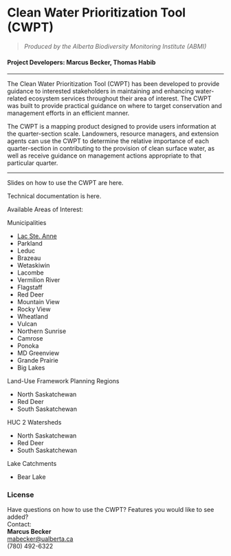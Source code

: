 # Clean Water Prioritization Tool (CWPT) 
> *Produced by the Alberta Biodiversity Monitoring Institute (ABMI)*
#### Project Developers: Marcus Becker, Thomas Habib

---

The Clean Water Prioritization Tool (CWPT) has been developed to provide guidance to interested stakeholders in maintaining and enhancing water-related ecosystem services throughout their area of interest. The CWPT was built to provide practical guidance on where to target conservation and management efforts in an efficient manner. 

The CWPT is a mapping product designed to provide users information at the quarter-section scale. Landowners, resource managers, and extension agents can use the CWPT to determine the relative importance of each quarter-section in contributing to the provision of clean surface water, as well as receive guidance on management actions appropriate to that particular quarter. 

---

Slides on how to use the CWPT are here.

Technical documentation is here.

Available Areas of Interest:

Municipalities
+ [Lac Ste. Anne](https://mabecker89.github.io/ABMI-CWPT/test)
+ Parkland
+ Leduc
+ Brazeau
+ Wetaskiwin
+ Lacombe
+ Vermilion River
+ Flagstaff
+ Red Deer
+ Mountain View
+ Rocky View
+ Wheatland
+ Vulcan
+ Northern Sunrise
+ Camrose
+ Ponoka
+ MD Greenview
+ Grande Prairie 
+ Big Lakes

Land-Use Framework Planning Regions
+ North Saskatchewan
+ Red Deer
+ South Saskatchewan

HUC 2 Watersheds
+ North Saskatchewan
+ Red Deer
+ South Saskatchewan

Lake Catchments
+ Bear Lake

### License


Have questions on how to use the CWPT? Features you would like to see added?\
Contact:\
**Marcus Becker**\
mabecker@ualberta.ca\
(780) 492-6322








